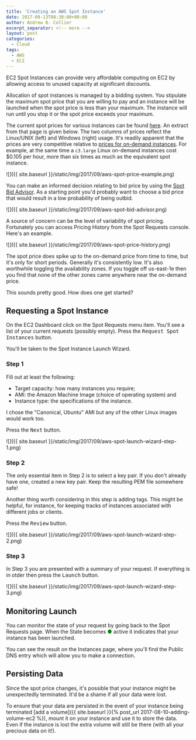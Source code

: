 ```yaml
---
title: 'Creating an AWS Spot Instance'
date: 2017-09-13T08:30:00+00:00
author: Andrew B. Collier
excerpt_separator: <!-- more -->
layout: post
categories:
  - Cloud
tags:
  - AWS
  - EC2
---
```


EC2 Spot Instances can provide very affordable computing on EC2 by allowing access to unused capacity at significant discounts.

<!-- more -->

Allocation of spot instances is managed by a bidding system. You stipulate the maximum spot price that you are willing to pay and an instance will be launched when the spot price is less than your maximum. The instance will run until you stop it or the spot price exceeds your maximum.

The current spot prices for various instances can be found [here](https://aws.amazon.com/ec2/spot/pricing/). An extract from that page is given below. The two columns of prices reflect the Linux/UNIX (left) and Windows (right) usage. It's readily apparent that the prices are very competitive relative to [prices for on-demand instances](https://aws.amazon.com/ec2/pricing/on-demand/). For example, at the same time a `c3.large` Linux on-demand instances cost $0.105 per hour, more than six times as much as the equivalent spot instance.

![]({{ site.baseurl }}/static/img/2017/09/aws-spot-price-example.png)

You can make an informed decision relating to bid price by using the [Spot Bid Advisor](https://aws.amazon.com/ec2/spot/bid-advisor/). As a starting point you'd probably want to choose a bid price that would result in a low probability of being outbid.

![]({{ site.baseurl }}/static/img/2017/09/aws-spot-bid-advisor.png)

A source of concern can be the level of variability of spot pricing. Fortunately you can access Pricing History from the Spot Requests console. Here's an example.

![]({{ site.baseurl }}/static/img/2017/09/aws-spot-price-history.png)

The spot price does spike up to the on-demand price from time to time, but it's only for short periods. Generally it's consistently low. It's also worthwhile toggling the availability zones. If you toggle off us-east-1e then you find that none of the other zones came anywhere near the on-demand price.

This sounds pretty good. How does one get started?

<!-- more -->

## Requesting a Spot Instance

On the EC2 Dashboard click on the Spot Requests menu item. You'll see a list of your current requests (possibly empty). Press the <kbd class="bg-primary nobreak">Request Spot Instances</kbd> button.

You'll be taken to the Spot Instance Launch Wizard.

### Step 1

Fill out at least the following:

- Target capacity: how many instances you require;
- AMI: the Amazon Machine Image (choice of operating system) and
- Instance type: the specifications of the instance.

I chose the "Canonical, Ubuntu" AMI but any of the other Linux images would work too.

Press the <kbd class="bg-primary nobreak">Next</kbd> button.

![]({{ site.baseurl }}/static/img/2017/09/aws-spot-launch-wizard-step-1.png)

### Step 2

The only essential item in Step 2 is to select a key pair. If you don't already have one, created a new key pair. Keep the resulting PEM file somewhere safe!

Another thing worth considering in this step is adding tags. This might be helpful, for instance, for keeping tracks of instances associated with different jobs or clients.

Press the <kbd class="bg-primary nobreak">Review</kbd> button.

![]({{ site.baseurl }}/static/img/2017/09/aws-spot-launch-wizard-step-2.png)

### Step 3

In Step 3 you are presented with a summary of your request. If everything is in otder then press the <kbd class="bg-primary nobreak">Launch</kbd> button.

![]({{ site.baseurl }}/static/img/2017/09/aws-spot-launch-wizard-step-3.png)

## Monitoring Launch

You can monitor the state of your request by going back to the Spot Requests page. When the State becomes <span style="color: green;">●</span> active it indicates that your instance has been launched.

You can see the result on the Instances page, where you'll find the Public DNS entry which will allow you to make a connection.

## Persisting Data

Since the spot price changes, it's possible that your instance might be unexpectedly terminated. It'd be a shame if all your data were lost.

To ensure that your data are persisted in the event of your instance being terminated [add a volume]({{ site.baseurl }}{% post_url 2017-08-10-adding-volume-ec2 %}), mount it on your instance and use it to store the data. Even if the instance is lost the extra volume will still be there (with all your precious data on it!).